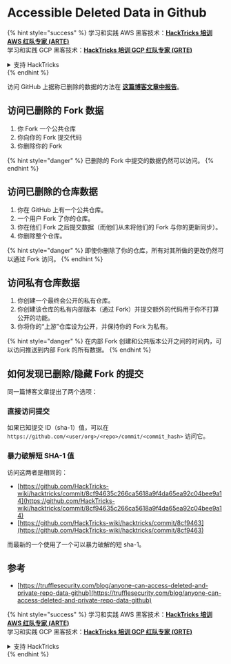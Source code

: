 # Accessible Deleted Data in Github

{% hint style="success" %}
学习和实践 AWS 黑客技术：<img src="../../.gitbook/assets/image (1) (1) (1) (1).png" alt="" data-size="line">[**HackTricks 培训 AWS 红队专家 (ARTE)**](https://training.hacktricks.xyz/courses/arte)<img src="../../.gitbook/assets/image (1) (1) (1) (1).png" alt="" data-size="line">\
学习和实践 GCP 黑客技术：<img src="../../.gitbook/assets/image (2) (1).png" alt="" data-size="line">[**HackTricks 培训 GCP 红队专家 (GRTE)**<img src="../../.gitbook/assets/image (2) (1).png" alt="" data-size="line">](https://training.hacktricks.xyz/courses/grte)

<details>

<summary>支持 HackTricks</summary>

* 查看 [**订阅计划**](https://github.com/sponsors/carlospolop)!
* **加入** 💬 [**Discord 群组**](https://discord.gg/hRep4RUj7f) 或 [**Telegram 群组**](https://t.me/peass) 或 **关注** 我们的 **Twitter** 🐦 [**@hacktricks\_live**](https://twitter.com/hacktricks_live)**.**
* **通过向** [**HackTricks**](https://github.com/carlospolop/hacktricks) 和 [**HackTricks Cloud**](https://github.com/carlospolop/hacktricks-cloud) GitHub 仓库提交 PR 分享黑客技巧。

</details>
{% endhint %}

访问 GitHub 上据称已删除的数据的方法在 [**这篇博客文章中报告**](https://trufflesecurity.com/blog/anyone-can-access-deleted-and-private-repo-data-github)。

## 访问已删除的 Fork 数据

1. 你 Fork 一个公共仓库
2. 你向你的 Fork 提交代码
3. 你删除你的 Fork

{% hint style="danger" %}
已删除的 Fork 中提交的数据仍然可以访问。
{% endhint %}

## 访问已删除的仓库数据

1. 你在 GitHub 上有一个公共仓库。
2. 一个用户 Fork 了你的仓库。
3. 你在他们 Fork 之后提交数据（而他们从未将他们的 Fork 与你的更新同步）。
4. 你删除整个仓库。

{% hint style="danger" %}
即使你删除了你的仓库，所有对其所做的更改仍然可以通过 Fork 访问。
{% endhint %}

## 访问私有仓库数据

1. 你创建一个最终会公开的私有仓库。
2. 你创建该仓库的私有内部版本（通过 Fork）并提交额外的代码用于你不打算公开的功能。
3. 你将你的“上游”仓库设为公开，并保持你的 Fork 为私有。

{% hint style="danger" %}
在内部 Fork 创建和公共版本公开之间的时间内，可以访问推送到内部 Fork 的所有数据。
{% endhint %}

## 如何发现已删除/隐藏 Fork 的提交

同一篇博客文章提出了两个选项：

### 直接访问提交

如果已知提交 ID（sha-1）值，可以在 `https://github.com/<user/org>/<repo>/commit/<commit_hash>` 访问它。

### 暴力破解短 SHA-1 值

访问这两者是相同的：

* [https://github.com/HackTricks-wiki/hacktricks/commit/8cf94635c266ca5618a9f4da65ea92c04bee9a14](https://github.com/HackTricks-wiki/hacktricks/commit/8cf94635c266ca5618a9f4da65ea92c04bee9a14)
* [https://github.com/HackTricks-wiki/hacktricks/commit/8cf9463](https://github.com/HackTricks-wiki/hacktricks/commit/8cf9463)

而最新的一个使用了一个可以暴力破解的短 sha-1。

## 参考

* [https://trufflesecurity.com/blog/anyone-can-access-deleted-and-private-repo-data-github](https://trufflesecurity.com/blog/anyone-can-access-deleted-and-private-repo-data-github)

{% hint style="success" %}
学习和实践 AWS 黑客技术：<img src="../../.gitbook/assets/image (1) (1) (1) (1).png" alt="" data-size="line">[**HackTricks 培训 AWS 红队专家 (ARTE)**](https://training.hacktricks.xyz/courses/arte)<img src="../../.gitbook/assets/image (1) (1) (1) (1).png" alt="" data-size="line">\
学习和实践 GCP 黑客技术：<img src="../../.gitbook/assets/image (2) (1).png" alt="" data-size="line">[**HackTricks 培训 GCP 红队专家 (GRTE)**<img src="../../.gitbook/assets/image (2) (1).png" alt="" data-size="line">](https://training.hacktricks.xyz/courses/grte)

<details>

<summary>支持 HackTricks</summary>

* 查看 [**订阅计划**](https://github.com/sponsors/carlospolop)!
* **加入** 💬 [**Discord 群组**](https://discord.gg/hRep4RUj7f) 或 [**Telegram 群组**](https://t.me/peass) 或 **关注** 我们的 **Twitter** 🐦 [**@hacktricks\_live**](https://twitter.com/hacktricks_live)**.**
* **通过向** [**HackTricks**](https://github.com/carlospolop/hacktricks) 和 [**HackTricks Cloud**](https://github.com/carlospolop/hacktricks-cloud) GitHub 仓库提交 PR 分享黑客技巧。

</details>
{% endhint %}
